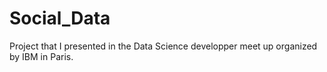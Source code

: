 # Social_Data
Project that I presented in the Data Science developper meet up organized by IBM in Paris.
